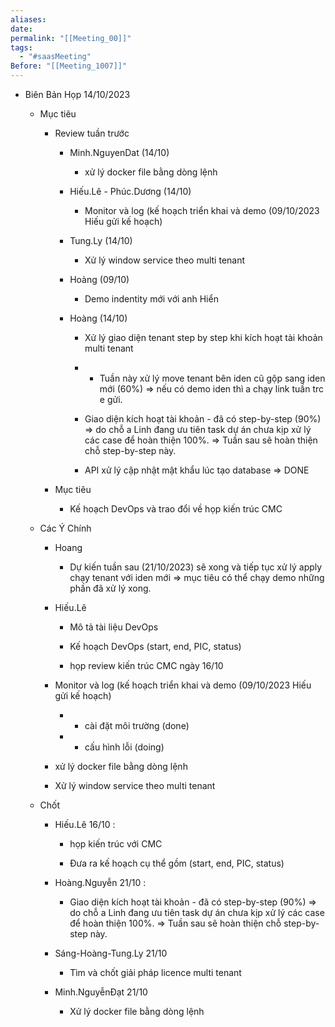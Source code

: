 ```yaml
---
aliases: 
date: 
permalink: "[[Meeting_00]]"
tags:
  - "#saasMeeting"
Before: "[[Meeting_1007]]"
---
```

- Biên Bản Họp 14/10/2023
    
    - Mục tiêu
        
        - Review tuần trước
            
            - Minh.NguyenDat (14/10)
                
                - xử lý docker file bằng dòng lệnh
                    
            - Hiếu.Lê - Phúc.Dương (14/10)
                
                - Monitor và log (kế hoạch triển khai và demo (09/10/2023 Hiếu gửi kế hoạch)
                    
            - Tung.Ly (14/10)
                
                - Xử lý window service theo multi tenant
                    
            - Hoàng (09/10)
                
                - Demo indentity mới với anh Hiển
                    
            - Hoàng (14/10)
                
                - Xử lý giao diện tenant step by step khi kích hoạt tài khoản multi tenant
                    
                - - Tuần này xử lý move tenant bên iden cũ gộp sang iden mới (60%) => nếu có demo iden thì a chạy link tuần trc e gửi.
                    
                - Giao diện kích hoạt tài khoản - đã có step-by-step (90%) => do chỗ a Linh đang ưu tiên task dự án chưa kịp xử lý các case để hoàn thiện 100%. => Tuần sau sẽ hoàn thiện chỗ step-by-step này.
                    
                - API xử lý cập nhật mật khẩu lúc tạo database => DONE
                    
        - Mục tiêu
            
            - Kế hoạch DevOps và trao đổi về họp kiến trúc CMC
                
    - Các Ý Chính
        
        - Hoang
            
            - Dự kiến tuần sau (21/10/2023) sẽ xong và tiếp tục xử lý apply chạy tenant với iden mới => mục tiêu có thể chạy demo những phần đã xử lý xong.
                
        - Hiếu.Lê
            
            - Mô tả tài liệu DevOps
                
            - Kế hoạch DevOps (start, end, PIC, status)
                
            - họp review kiến trúc CMC ngày 16/10
                
        - Monitor và log (kế hoạch triển khai và demo (09/10/2023 Hiếu gửi kế hoạch)
            
            - - cài đặt môi trường (done)
                
            - - cấu hình lỗi (doing)
                
        - xử lý docker file bằng dòng lệnh
            
        - Xử lý window service theo multi tenant
            
    - Chốt
        
        - Hiếu.Lê 16/10 :
            
            - họp kiến trúc với CMC
                
            - Đưa ra kế hoạch cụ thể gồm (start, end, PIC, status)
                
        - Hoàng.Nguyễn 21/10 :
            
            - Giao diện kích hoạt tài khoản - đã có step-by-step (90%) => do chỗ a Linh đang ưu tiên task dự án chưa kịp xử lý các case để hoàn thiện 100%. => Tuần sau sẽ hoàn thiện chỗ step-by-step này.
                
        - Sáng-Hoàng-Tung.Ly 21/10
            
            - Tìm và chốt giải pháp licence multi tenant
                
        - Minh.NguyễnĐạt 21/10
            
            - Xử lý docker file bằng dòng lệnh